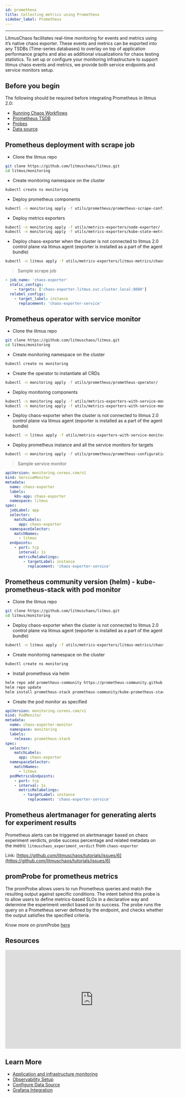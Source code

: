 ```yaml
---
id: prometheus
title: Collecting metrics using Prometheus
sidebar_label: Prometheus
---
```


---

LitmusChaos facilitates real-time monitoring for events and metrics using it’s native chaos exporter. These events and metrics can be exported into any TSDBs (Time-series databases) to overlay on top of application performance graphs and also as additional visualizations for chaos testing statistics. To set up or configure your monitoring infrastructure to support litmus chaos events and metrics, we provide both service endpoints and service monitors setup.

## Before you begin

The following should be required before integrating Prometheus in litmus 2.0:

- [Running Chaos Workflows](../getting-started/run-your-first-workflow.md)
- [Prometheus TSDB](https://prometheus.io/)
- [Probes](../concepts/probes.md)
- [Data source](../concepts/datasource.md)

## Prometheus deployment with scrape job

- Clone the litmus repo

```bash
git clone https://github.com/litmuschaos/litmus.git
cd litmus/monitoring
```

- Create monitoring namespace on the cluster

```bash
kubectl create ns monitoring
```

- Deploy prometheus components

```bash
kubectl -n monitoring apply -f utils/prometheus/prometheus-scrape-configuration/
```

- Deploy metrics exporters

```bash
kubectl -n monitoring apply -f utils/metrics-exporters/node-exporter/
kubectl -n monitoring apply -f utils/metrics-exporters/kube-state-metrics/
```

- Deploy chaos-exporter when the cluster is not connected to litmus 2.0 control plane via litmus agent (exporter is installed as a part of the agent bundle)

```bash
kubectl -n litmus apply -f utils/metrics-exporters/litmus-metrics/chaos-exporter/
```

> Sample scrape job

```yaml
- job_name: 'chaos-exporter'
  static_configs:
    - targets: ['chaos-exporter.litmus.svc.cluster.local:8080']
  relabel_configs:
    - target_label: instance
      replacement: 'chaos-exporter-service'
```

## Prometheus operator with service monitor

- Clone the litmus repo

```bash
git clone https://github.com/litmuschaos/litmus.git
cd litmus/monitoring
```

- Create monitoring namespace on the cluster

```bash
kubectl create ns monitoring
```

- Create the operator to instantiate all CRDs

```bash
kubectl -n monitoring apply -f utils/prometheus/prometheus-operator/
```

- Deploy monitoring components

```bash
kubectl -n monitoring apply -f utils/metrics-exporters-with-service-monitors/node-exporter/
kubectl -n monitoring apply -f utils/metrics-exporters-with-service-monitors/kube-state-metrics/
```

- Deploy chaos-exporter when the cluster is not connected to litmus 2.0 control plane via litmus agent (exporter is installed as a part of the agent bundle)

```bash
kubectl -n litmus apply -f utils/metrics-exporters-with-service-monitors/litmus-metrics/chaos-exporter/
```

- Deploy prometheus instance and all the service monitors for targets

```bash
kubectl -n monitoring apply -f utils/prometheus/prometheus-configuration/
```

> Sample service monitor

```yaml
apiVersion: monitoring.coreos.com/v1
kind: ServiceMonitor
metadata:
  name: chaos-exporter
  labels:
    k8s-app: chaos-exporter
  namespace: litmus
spec:
  jobLabel: app
  selector:
    matchLabels:
      app: chaos-exporter
  namespaceSelector:
    matchNames:
      - litmus
  endpoints:
    - port: tcp
      interval: 1s
      metricRelabelings:
        - targetLabel: instance
          replacement: 'chaos-exporter-service'
```

## Prometheus community version (helm) - kube-prometheus-stack with pod monitor

- Clone the litmus repo

```bash
git clone https://github.com/litmuschaos/litmus.git
cd litmus/monitoring
```

- Deploy chaos-exporter when the cluster is not connected to litmus 2.0 control plane via litmus agent (exporter is installed as a part of the agent bundle)

```bash
kubectl -n litmus apply -f utils/metrics-exporters/litmus-metrics/chaos-exporter/
```

- Create monitoring namespace on the cluster

```bash
kubectl create ns monitoring
```

- Install prometheus via helm

```bash
helm repo add prometheus-community https://prometheus-community.github.io/helm-charts
helm repo update
helm install prometheus-stack prometheus-community/kube-prometheus-stack --namespace monitoring
```

- Create the pod monitor as specified

```yaml
apiVersion: monitoring.coreos.com/v1
kind: PodMonitor
metadata:
  name: chaos-exporter-monitor
  namespace: monitoring
  labels:
    release: prometheus-stack
spec:
  selector:
    matchLabels:
      app: chaos-exporter
  namespaceSelector:
    matchNames:
      - litmus
  podMetricsEndpoints:
    - port: tcp
    - interval: 1s
      metricRelabelings:
        - targetLabel: instance
          replacement: 'chaos-exporter-service'
```

## Prometheus alertmanager for generating alerts for experiment results

Prometheus alerts can be triggered on alertmanager based on chaos experiment verdicts, probe success percentage and related metadata on the metric `litmuschaos_experiment_verdict` from `chaos-exporter`

Link: [https://github.com/litmuschaos/tutorials/issues/6](https://github.com/litmuschaos/tutorials/issues/6)

## promProbe for prometheus metrics

The promProbe allows users to run Prometheus queries and match the resulting output against specific conditions. The intent behind this probe is to allow users to define metrics-based SLOs in a declarative way and determine the experiment verdict based on its success. The probe runs the query on a Prometheus server defined by the endpoint, and checks whether the output satisfies the specified criteria.

Know more on promProbe [here](../concepts/probes.md)

## Resources

<iframe width="560" height="315" src="https://www.youtube.com/embed/fi-vhKE5vKI?start=2040" title="YouTube video player" frameborder="0" allow="accelerometer; autoplay; clipboard-write; encrypted-media; gyroscope; picture-in-picture" allowfullscreen></iframe>

## Learn More

- [Application and infrastructure monitoring](../concepts/app-infra-monitoring.md)
- [Observability Setup](../user-guides/observability-set-up.md)
- [Configure Data Source](../user-guides/configure-datasource.md)
- [Grafana Integration](grafana.md)
